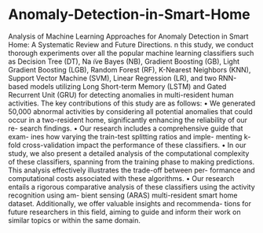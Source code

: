 # Anomaly-Detection-in-Smart-Home
Analysis of Machine Learning Approaches for Anomaly Detection in Smart Home: A Systematic Review and Future Directions.
n this study, we conduct thorough experiments over all
the popular machine learning classifiers such as Decision
Tree (DT), Na ̈ıve Bayes (NB), Gradient Boosting (GB), Light
Gradient Boosting (LGB), Random Forest (RF), K-Nearest
Neighbors (KNN), Support Vector Machine (SVM), Linear
Regression (LR), and two RNN-based models utilizing Long
Short-term Memory (LSTM) and Gated Recurrent Unit (GRU)
for detecting anomalies in multi-resident human activities. The
key contributions of this study are as follows:
• We generated 50,000 abnormal activities by considering
all potential anomalies that could occur in a two-resident
home, significantly enhancing the reliability of our re-
search findings.
• Our research includes a comprehensive guide that exam-
ines how varying the train-test splitting ratios and imple-
menting k-fold cross-validation impact the performance
of these classifiers.
• In our study, we also present a detailed analysis of the
computational complexity of these classifiers, spanning
from the training phase to making predictions. This
analysis effectively illustrates the trade-off between per-
formance and computational costs associated with these
algorithms.
• Our research entails a rigorous comparative analysis of
these classifiers using the activity recognition using am-
bient sensing (ARAS) multi-resident smart home dataset.
Additionally, we offer valuable insights and recommenda-
tions for future researchers in this field, aiming to guide
and inform their work on similar topics or within the
same domain.

